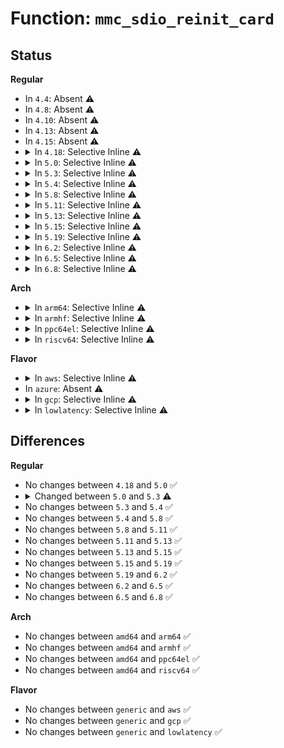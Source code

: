 # Function: <code>mmc_sdio_reinit_card</code>

## Status
<b>Regular</b>
<ul>
<li>
In <code>4.4</code>: Absent ⚠️
</li>
<li>
In <code>4.8</code>: Absent ⚠️
</li>
<li>
In <code>4.10</code>: Absent ⚠️
</li>
<li>
In <code>4.13</code>: Absent ⚠️
</li>
<li>
In <code>4.15</code>: Absent ⚠️
</li>
<li>
<details>
<summary>In <code>4.18</code>: Selective Inline ⚠️</summary>

```c
int mmc_sdio_reinit_card(struct mmc_host *host, bool powered_resume);
```

**Collision:** Unique Static

**Inline:** Selective

**Transformation:** False

**Instances:**

```
In drivers/mmc/core/sdio.c (ffffffff8183dc20)
Location: drivers/mmc/core/sdio.c:816
Inline: True
Direct callers:
  - drivers/mmc/core/sdio.c:mmc_sdio_sw_reset
  - drivers/mmc/core/sdio.c:mmc_sdio_power_restore
  - drivers/mmc/core/sdio.c:mmc_sdio_resume
```
**Symbols:**

```
ffffffff8183dc20-ffffffff8183dc82: mmc_sdio_reinit_card (STB_LOCAL)
```
</details>
</li>
<li>
<details>
<summary>In <code>5.0</code>: Selective Inline ⚠️</summary>

```c
int mmc_sdio_reinit_card(struct mmc_host *host, bool powered_resume);
```

**Collision:** Unique Static

**Inline:** Selective

**Transformation:** False

**Instances:**

```
In drivers/mmc/core/sdio.c (ffffffff81869bd0)
Location: drivers/mmc/core/sdio.c:816
Inline: True
Direct callers:
  - drivers/mmc/core/sdio.c:mmc_sdio_sw_reset
  - drivers/mmc/core/sdio.c:mmc_sdio_power_restore
  - drivers/mmc/core/sdio.c:mmc_sdio_resume
```
**Symbols:**

```
ffffffff81869bd0-ffffffff81869c32: mmc_sdio_reinit_card (STB_LOCAL)
```
</details>
</li>
<li>
<details>
<summary>In <code>5.3</code>: Selective Inline ⚠️</summary>

```c
int mmc_sdio_reinit_card(struct mmc_host *host);
```

**Collision:** Unique Static

**Inline:** Selective

**Transformation:** False

**Instances:**

```
In drivers/mmc/core/sdio.c (ffffffff818adaa0)
Location: drivers/mmc/core/sdio.c:817
Inline: True
Direct callers:
  - drivers/mmc/core/sdio.c:mmc_sdio_sw_reset
  - drivers/mmc/core/sdio.c:mmc_sdio_hw_reset
  - drivers/mmc/core/sdio.c:mmc_sdio_runtime_resume
  - drivers/mmc/core/sdio.c:mmc_sdio_resume
```
**Symbols:**

```
ffffffff818adaa0-ffffffff818adafb: mmc_sdio_reinit_card (STB_LOCAL)
```
</details>
</li>
<li>
<details>
<summary>In <code>5.4</code>: Selective Inline ⚠️</summary>

```c
int mmc_sdio_reinit_card(struct mmc_host *host);
```

**Collision:** Unique Static

**Inline:** Selective

**Transformation:** False

**Instances:**

```
In drivers/mmc/core/sdio.c (ffffffff818dff00)
Location: drivers/mmc/core/sdio.c:817
Inline: True
Direct callers:
  - drivers/mmc/core/sdio.c:mmc_sdio_sw_reset
  - drivers/mmc/core/sdio.c:mmc_sdio_hw_reset
  - drivers/mmc/core/sdio.c:mmc_sdio_runtime_resume
  - drivers/mmc/core/sdio.c:mmc_sdio_resume
```
**Symbols:**

```
ffffffff818dff00-ffffffff818dff5b: mmc_sdio_reinit_card (STB_LOCAL)
```
</details>
</li>
<li>
<details>
<summary>In <code>5.8</code>: Selective Inline ⚠️</summary>

```c
int mmc_sdio_reinit_card(struct mmc_host *host);
```

**Collision:** Unique Static

**Inline:** Selective

**Transformation:** False

**Instances:**

```
In drivers/mmc/core/sdio.c (ffffffff819b2f60)
Location: drivers/mmc/core/sdio.c:850
Inline: True
Direct callers:
  - drivers/mmc/core/sdio.c:mmc_sdio_sw_reset
  - drivers/mmc/core/sdio.c:mmc_sdio_hw_reset
  - drivers/mmc/core/sdio.c:mmc_sdio_runtime_resume
  - drivers/mmc/core/sdio.c:mmc_sdio_resume
```
**Symbols:**

```
ffffffff819b2f60-ffffffff819b2fc2: mmc_sdio_reinit_card (STB_LOCAL)
```
</details>
</li>
<li>
<details>
<summary>In <code>5.11</code>: Selective Inline ⚠️</summary>

```c
int mmc_sdio_reinit_card(struct mmc_host *host);
```

**Collision:** Unique Static

**Inline:** Selective

**Transformation:** False

**Instances:**

```
In drivers/mmc/core/sdio.c (ffffffff819b54b0)
Location: drivers/mmc/core/sdio.c:894
Inline: True
Direct callers:
  - drivers/mmc/core/sdio.c:mmc_sdio_sw_reset
  - drivers/mmc/core/sdio.c:mmc_sdio_hw_reset
  - drivers/mmc/core/sdio.c:mmc_sdio_runtime_resume
  - drivers/mmc/core/sdio.c:mmc_sdio_resume
```
**Symbols:**

```
ffffffff819b54b0-ffffffff819b5512: mmc_sdio_reinit_card (STB_LOCAL)
```
</details>
</li>
<li>
<details>
<summary>In <code>5.13</code>: Selective Inline ⚠️</summary>

```c
int mmc_sdio_reinit_card(struct mmc_host *host);
```

**Collision:** Unique Static

**Inline:** Selective

**Transformation:** False

**Instances:**

```
In drivers/mmc/core/sdio.c (ffffffff81999a40)
Location: drivers/mmc/core/sdio.c:894
Inline: True
Direct callers:
  - drivers/mmc/core/sdio.c:mmc_sdio_sw_reset
  - drivers/mmc/core/sdio.c:mmc_sdio_hw_reset
  - drivers/mmc/core/sdio.c:mmc_sdio_runtime_resume
  - drivers/mmc/core/sdio.c:mmc_sdio_resume
```
**Symbols:**

```
ffffffff81999a40-ffffffff81999aa2: mmc_sdio_reinit_card (STB_LOCAL)
```
</details>
</li>
<li>
<details>
<summary>In <code>5.15</code>: Selective Inline ⚠️</summary>

```c
int mmc_sdio_reinit_card(struct mmc_host *host);
```

**Collision:** Unique Static

**Inline:** Selective

**Transformation:** False

**Instances:**

```
In drivers/mmc/core/sdio.c (ffffffff81a461e0)
Location: drivers/mmc/core/sdio.c:896
Inline: True
Direct callers:
  - drivers/mmc/core/sdio.c:mmc_sdio_sw_reset
  - drivers/mmc/core/sdio.c:mmc_sdio_hw_reset
  - drivers/mmc/core/sdio.c:mmc_sdio_runtime_resume
  - drivers/mmc/core/sdio.c:mmc_sdio_resume
```
**Symbols:**

```
ffffffff81a461e0-ffffffff81a46242: mmc_sdio_reinit_card (STB_LOCAL)
```
</details>
</li>
<li>
<details>
<summary>In <code>5.19</code>: Selective Inline ⚠️</summary>

```c
int mmc_sdio_reinit_card(struct mmc_host *host);
```

**Collision:** Unique Static

**Inline:** Selective

**Transformation:** False

**Instances:**

```
In drivers/mmc/core/sdio.c (ffffffff81bb3f10)
Location: drivers/mmc/core/sdio.c:898
Inline: True
Direct callers:
  - drivers/mmc/core/sdio.c:mmc_sdio_sw_reset
  - drivers/mmc/core/sdio.c:mmc_sdio_hw_reset
  - drivers/mmc/core/sdio.c:mmc_sdio_runtime_resume
  - drivers/mmc/core/sdio.c:mmc_sdio_resume
```
**Symbols:**

```
ffffffff81bb3f10-ffffffff81bb3f79: mmc_sdio_reinit_card (STB_LOCAL)
```
</details>
</li>
<li>
<details>
<summary>In <code>6.2</code>: Selective Inline ⚠️</summary>

```c
int mmc_sdio_reinit_card(struct mmc_host *host);
```

**Collision:** Unique Static

**Inline:** Selective

**Transformation:** False

**Instances:**

```
In drivers/mmc/core/sdio.c (ffffffff81d58530)
Location: drivers/mmc/core/sdio.c:912
Inline: True
Direct callers:
  - drivers/mmc/core/sdio.c:mmc_sdio_sw_reset
  - drivers/mmc/core/sdio.c:mmc_sdio_hw_reset
  - drivers/mmc/core/sdio.c:mmc_sdio_runtime_resume
  - drivers/mmc/core/sdio.c:mmc_sdio_resume
```
**Symbols:**

```
ffffffff81d58530-ffffffff81d58599: mmc_sdio_reinit_card (STB_LOCAL)
```
</details>
</li>
<li>
<details>
<summary>In <code>6.5</code>: Selective Inline ⚠️</summary>

```c
int mmc_sdio_reinit_card(struct mmc_host *host);
```

**Collision:** Unique Static

**Inline:** Selective

**Transformation:** False

**Instances:**

```
In drivers/mmc/core/sdio.c (ffffffff81dc2ec0)
Location: drivers/mmc/core/sdio.c:912
Inline: True
Direct callers:
  - drivers/mmc/core/sdio.c:mmc_sdio_sw_reset
  - drivers/mmc/core/sdio.c:mmc_sdio_hw_reset
  - drivers/mmc/core/sdio.c:mmc_sdio_runtime_resume
  - drivers/mmc/core/sdio.c:mmc_sdio_resume
```
**Symbols:**

```
ffffffff81dc2ec0-ffffffff81dc2f29: mmc_sdio_reinit_card (STB_LOCAL)
```
</details>
</li>
<li>
<details>
<summary>In <code>6.8</code>: Selective Inline ⚠️</summary>

```c
int mmc_sdio_reinit_card(struct mmc_host *host);
```

**Collision:** Unique Static

**Inline:** Selective

**Transformation:** False

**Instances:**

```
In drivers/mmc/core/sdio.c (ffffffff81e7b780)
Location: drivers/mmc/core/sdio.c:912
Inline: True
Direct callers:
  - drivers/mmc/core/sdio.c:mmc_sdio_sw_reset
  - drivers/mmc/core/sdio.c:mmc_sdio_hw_reset
  - drivers/mmc/core/sdio.c:mmc_sdio_runtime_resume
  - drivers/mmc/core/sdio.c:mmc_sdio_resume
```
**Symbols:**

```
ffffffff81e7b780-ffffffff81e7b7e9: mmc_sdio_reinit_card (STB_LOCAL)
```
</details>
</li>
</ul>
<b>Arch</b>
<ul>
<li>
<details>
<summary>In <code>arm64</code>: Selective Inline ⚠️</summary>

```c
int mmc_sdio_reinit_card(struct mmc_host *host);
```

**Collision:** Unique Static

**Inline:** Selective

**Transformation:** False

**Instances:**

```
In drivers/mmc/core/sdio.c (ffff800010b3a058)
Location: drivers/mmc/core/sdio.c:817
Inline: True
Direct callers:
  - drivers/mmc/core/sdio.c:mmc_sdio_sw_reset
  - drivers/mmc/core/sdio.c:mmc_sdio_hw_reset
  - drivers/mmc/core/sdio.c:mmc_sdio_runtime_resume
  - drivers/mmc/core/sdio.c:mmc_sdio_resume
```
**Symbols:**

```
ffff800010b3a058-ffff800010b3a0c0: mmc_sdio_reinit_card (STB_LOCAL)
```
</details>
</li>
<li>
<details>
<summary>In <code>armhf</code>: Selective Inline ⚠️</summary>

```c
int mmc_sdio_reinit_card(struct mmc_host *host);
```

**Collision:** Unique Static

**Inline:** Selective

**Transformation:** False

**Instances:**

```
In drivers/mmc/core/sdio.c (c0c14a98)
Location: drivers/mmc/core/sdio.c:817
Inline: True
Direct callers:
  - drivers/mmc/core/sdio.c:mmc_sdio_sw_reset
  - drivers/mmc/core/sdio.c:mmc_sdio_hw_reset
  - drivers/mmc/core/sdio.c:mmc_sdio_runtime_resume
  - drivers/mmc/core/sdio.c:mmc_sdio_resume
```
**Symbols:**

```
c0c14a98-c0c14af8: mmc_sdio_reinit_card (STB_LOCAL)
```
</details>
</li>
<li>
<details>
<summary>In <code>ppc64el</code>: Selective Inline ⚠️</summary>

```c
int mmc_sdio_reinit_card(struct mmc_host *host);
```

**Collision:** Unique Static

**Inline:** Selective

**Transformation:** False

**Instances:**

```
In drivers/mmc/core/sdio.c (c000000000c36800)
Location: drivers/mmc/core/sdio.c:817
Inline: True
Direct callers:
  - drivers/mmc/core/sdio.c:mmc_sdio_sw_reset
  - drivers/mmc/core/sdio.c:mmc_sdio_hw_reset
  - drivers/mmc/core/sdio.c:mmc_sdio_runtime_resume
  - drivers/mmc/core/sdio.c:mmc_sdio_resume
```
**Symbols:**

```
c000000000c36800-c000000000c368a0: mmc_sdio_reinit_card (STB_LOCAL)
```
</details>
</li>
<li>
<details>
<summary>In <code>riscv64</code>: Selective Inline ⚠️</summary>

```c
int mmc_sdio_reinit_card(struct mmc_host *host);
```

**Collision:** Unique Static

**Inline:** Selective

**Transformation:** False

**Instances:**

```
In drivers/mmc/core/sdio.c (ffffffe000711c10)
Location: drivers/mmc/core/sdio.c:817
Inline: True
Direct callers:
  - drivers/mmc/core/sdio.c:mmc_sdio_sw_reset
  - drivers/mmc/core/sdio.c:mmc_sdio_hw_reset
  - drivers/mmc/core/sdio.c:mmc_sdio_runtime_resume
  - drivers/mmc/core/sdio.c:mmc_sdio_resume
```
**Symbols:**

```
ffffffe000711c10-ffffffe000711c78: mmc_sdio_reinit_card (STB_LOCAL)
```
</details>
</li>
</ul>
<b>Flavor</b>
<ul>
<li>
<details>
<summary>In <code>aws</code>: Selective Inline ⚠️</summary>

```c
int mmc_sdio_reinit_card(struct mmc_host *host);
```

**Collision:** Unique Static

**Inline:** Selective

**Transformation:** False

**Instances:**

```
In drivers/mmc/core/sdio.c (ffffffff818838c0)
Location: drivers/mmc/core/sdio.c:817
Inline: True
Direct callers:
  - drivers/mmc/core/sdio.c:mmc_sdio_sw_reset
  - drivers/mmc/core/sdio.c:mmc_sdio_hw_reset
  - drivers/mmc/core/sdio.c:mmc_sdio_runtime_resume
  - drivers/mmc/core/sdio.c:mmc_sdio_resume
```
**Symbols:**

```
ffffffff818838c0-ffffffff8188391b: mmc_sdio_reinit_card (STB_LOCAL)
```
</details>
</li>
<li>
In <code>azure</code>: Absent ⚠️
</li>
<li>
<details>
<summary>In <code>gcp</code>: Selective Inline ⚠️</summary>

```c
int mmc_sdio_reinit_card(struct mmc_host *host);
```

**Collision:** Unique Static

**Inline:** Selective

**Transformation:** False

**Instances:**

```
In drivers/mmc/core/sdio.c (ffffffff818d4d60)
Location: drivers/mmc/core/sdio.c:817
Inline: True
Direct callers:
  - drivers/mmc/core/sdio.c:mmc_sdio_sw_reset
  - drivers/mmc/core/sdio.c:mmc_sdio_hw_reset
  - drivers/mmc/core/sdio.c:mmc_sdio_runtime_resume
  - drivers/mmc/core/sdio.c:mmc_sdio_resume
```
**Symbols:**

```
ffffffff818d4d60-ffffffff818d4dbb: mmc_sdio_reinit_card (STB_LOCAL)
```
</details>
</li>
<li>
<details>
<summary>In <code>lowlatency</code>: Selective Inline ⚠️</summary>

```c
int mmc_sdio_reinit_card(struct mmc_host *host);
```

**Collision:** Unique Static

**Inline:** Selective

**Transformation:** False

**Instances:**

```
In drivers/mmc/core/sdio.c (ffffffff818f1880)
Location: drivers/mmc/core/sdio.c:817
Inline: True
Direct callers:
  - drivers/mmc/core/sdio.c:mmc_sdio_sw_reset
  - drivers/mmc/core/sdio.c:mmc_sdio_hw_reset
  - drivers/mmc/core/sdio.c:mmc_sdio_runtime_resume
  - drivers/mmc/core/sdio.c:mmc_sdio_resume
```
**Symbols:**

```
ffffffff818f1880-ffffffff818f18db: mmc_sdio_reinit_card (STB_LOCAL)
```
</details>
</li>
</ul>

## Differences
<b>Regular</b>
<ul>
<li>
No changes between <code>4.18</code> and <code>5.0</code> ✅
</li>
<li>
<details>
<summary>Changed between <code>5.0</code> and <code>5.3</code> ⚠️</summary>
<ul>
<li>
<b>Param removed. </b>
<code>bool powered_resume</code>
</li>
</ul>
</details>
</li>
<li>
No changes between <code>5.3</code> and <code>5.4</code> ✅
</li>
<li>
No changes between <code>5.4</code> and <code>5.8</code> ✅
</li>
<li>
No changes between <code>5.8</code> and <code>5.11</code> ✅
</li>
<li>
No changes between <code>5.11</code> and <code>5.13</code> ✅
</li>
<li>
No changes between <code>5.13</code> and <code>5.15</code> ✅
</li>
<li>
No changes between <code>5.15</code> and <code>5.19</code> ✅
</li>
<li>
No changes between <code>5.19</code> and <code>6.2</code> ✅
</li>
<li>
No changes between <code>6.2</code> and <code>6.5</code> ✅
</li>
<li>
No changes between <code>6.5</code> and <code>6.8</code> ✅
</li>
</ul>
<b>Arch</b>
<ul>
<li>
No changes between <code>amd64</code> and <code>arm64</code> ✅
</li>
<li>
No changes between <code>amd64</code> and <code>armhf</code> ✅
</li>
<li>
No changes between <code>amd64</code> and <code>ppc64el</code> ✅
</li>
<li>
No changes between <code>amd64</code> and <code>riscv64</code> ✅
</li>
</ul>
<b>Flavor</b>
<ul>
<li>
No changes between <code>generic</code> and <code>aws</code> ✅
</li>
<li>
No changes between <code>generic</code> and <code>gcp</code> ✅
</li>
<li>
No changes between <code>generic</code> and <code>lowlatency</code> ✅
</li>
</ul>
